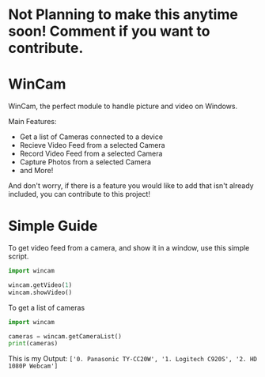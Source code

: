 # Not Planning to make this anytime soon! Comment if you want to contribute.

# WinCam
WinCam, the perfect module to handle picture and video on Windows.

Main Features:
- Get a list of Cameras connected to a device
- Recieve Video Feed from a selected Camera
- Record Video Feed from a selected Camera
- Capture Photos from a selected Camera
- and More!

And don't worry, if there is a feature you would like to add that isn't already included, you can contribute to this project!

# Simple Guide

To get video feed from a camera, and show it in a window, use this simple script.
```py
import wincam

wincam.getVideo(1)
wincam.showVideo()
```


To get a list of cameras
```py
import wincam

cameras = wincam.getCameraList()
print(cameras)
```

This is my Output:
```['0. Panasonic TY-CC20W', '1. Logitech C920S', '2. HD 1080P Webcam']```


